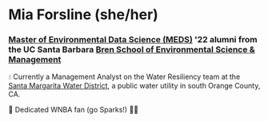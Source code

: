# Mia Forsline (she/her)
### [Master of Environmental Data Science (MEDS)](https://ucsb-meds.github.io/) '22 alumni from the UC Santa Barbara [Bren School of Environmental Science & Management](https://bren.ucsb.edu/)

💧 Currently a Management Analyst on the Water Resiliency team at the [Santa Margarita Water District](https://smwd.com/), a public water utility in south Orange County, CA. 

🏀 Dedicated WNBA fan (go Sparks!) 💜💛


